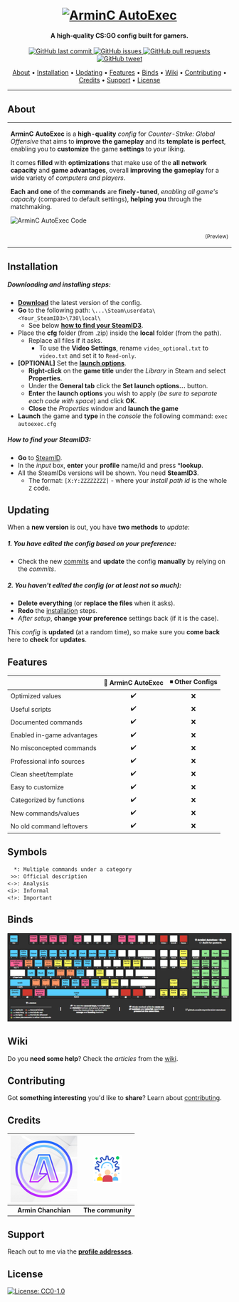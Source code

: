 <h1 align="center">
  <br>
  <a href="https://github.com/ArmynC/ArminC-AutoExec/archive/master.zip"><img src="https://raw.githubusercontent.com/ArmynC/ArminC-AutoExec/master/arminc_autoexec.png" alt="ArminC AutoExec"></a>
</h1>

<h4 align="center">A high-quality CS:GO config built for gamers.</h4>

<p align="center">
    <a href="https://github.com/ArmynC/ArminC-AutoExec/commits/master">
    <img src="https://img.shields.io/github/last-commit/ArmynC/ArminC-AutoExec.svg?style=flat-square&logo=github&logoColor=white"
         alt="GitHub last commit">
    <a href="https://github.com/ArmynC/ArminC-AutoExec/issues">
    <img src="https://img.shields.io/github/issues-raw/ArmynC/ArminC-AutoExec.svg?style=flat-square&logo=github&logoColor=white"
         alt="GitHub issues">
    <a href="https://github.com/ArmynC/ArminC-AutoExec/pulls">
    <img src="https://img.shields.io/github/issues-pr-raw/ArmynC/ArminC-AutoExec.svg?style=flat-square&logo=github&logoColor=white"
         alt="GitHub pull requests">
    <a href="https://twitter.com/intent/tweet?text=Try this CS:GO AutoExec:&url=https%3A%2F%2Fgithub.com%2FArmynC%2FArminC-AutoExec">
    <img src="https://img.shields.io/twitter/url/https/github.com/ArmynC/ArminC-AutoExec.svg?style=flat-square&logo=twitter"
         alt="GitHub tweet">
</p>
      
<p align="center">
  <a href="#about">About</a> •
  <a href="#installation">Installation</a> •
  <a href="#updating">Updating</a> •
  <a href="#features">Features</a> •
  <a href="#binds">Binds</a> •
  <a href="#wiki">Wiki</a> •
  <a href="#contributing">Contributing</a> •
  <a href="#credits">Credits</a> •
  <a href="#support">Support</a> •
  <a href="#license">License</a>
</p>

---

## About

<table>
<tr>
<td>
  
**ArminC AutoExec** is a **high-quality** _config_ for _Counter-Strike: Global Offensive_ that aims to **improve the gameplay** and its **template is perfect**, enabling you to **customize** the game **settings** to your liking.

It comes **filled** with **optimizations** that make use of the **all network capacity** and **game advantages**, overall **improving the gameplay** for a wide variety of _computers and players_.

**Each and one** of the **commands** are **finely-tuned**, _enabling all game's capacity_ (compared to default settings), **helping you** through the matchmaking.

![ArminC AutoExec Code](https://raw.githubusercontent.com/ArmynC/ArminC-AutoExec/master/arminc_autoexec_code.png)
<p align="right">
<sub>(Preview)</sub>
</p>

</td>
</tr>
</table>

## Installation

##### Downloading and installing steps:
* **[Download](https://github.com/ArmynC/ArminC-AutoExec/archive/master.zip)** the latest version of the config.
* **Go** to the following path: `\...\Steam\userdata\<Your_SteamID3>\730\local\`
  * See below **[how to find your SteamID3](https://github.com/ArmynC/ArminC-AutoExec#how-to-find-your-steamid3)**.
* Place the **cfg** folder (from .zip) inside the **local** folder (from the path).
  * Replace all files if it asks.
    * To use the **Video Settings**, rename `video_optional.txt` to `video.txt` and set it to `Read-only`.
* **[OPTIONAL]** Set the **[launch options](https://github.com/ArmynC/ArminC-AutoExec/wiki/Launch-Options)**.
  * **Right-click** on the **game title** under the _Library_ in Steam and select **Properties**.
  * Under the **General tab** click the **Set launch options...** button.
  * **Enter** the **launch options** you wish to apply (_be sure to separate each code with space_) and click **OK**.
  * **Close** the _Properties_ window and **launch the game**
* **Launch** the game and **type** in the _console_ the following command: `exec autoexec.cfg`

##### How to find your SteamID3:

* **Go** to [SteamID](https://steamid.io/).
* In the _input_ box, **enter** your **profile** name/id and press ***lookup**.
* All the SteamIDs versions will be shown. You need **SteamID3**.
  * The format: `[X:Y:ZZZZZZZZ]` - where your *install path id* is the whole `Z` code.

## Updating

When a **new version** is out, you have **two methods** to _update_:

##### 1. You have edited the config based on your preference:
* Check the new [commits](https://github.com/ArmynC/ArminC-AutoExec/commits/master) and **update** the config **manually** by relying on the _commits_.

##### 2. You haven't edited the config (or at least not so much):
* **Delete everything** (or **replace the files** when it asks).
* **Redo** the [installation](https://github.com/ArmynC/ArminC-AutoExec#installation) steps.
* _After setup_, **change your preference** settings back (if it is the case).

This _config_ is **updated** (at a random time), so make sure you **come back** here to **check** for **updates**.

## Features

|                            | 🔰 ArminC AutoExec  | ◾ Other Configs |
| -------------------------- | :----------------: | :-------------: |
| Optimized values           |         ✔️         |        ❌        |
| Useful scripts             |         ✔️         |        ❌        |
| Documented commands        |         ✔️         |        ❌        |
| Enabled in-game advantages |         ✔️         |        ❌        |
| No misconcepted commands   |         ✔️         |        ❌        |
| Professional info sources  |         ✔️         |        ❌        |
| Clean sheet/template       |         ✔️         |        ❌        |
| Easy to customize          |         ✔️         |        ❌        |
| Categorized by functions   |         ✔️         |        ❌        |
| New commands/values        |         ✔️         |        ❌        |
| No old command leftovers   |         ✔️         |        ❌        |

## Symbols

      *: Multiple commands under a category
     >>: Official description
	<->: Analysis
    <i>: Informal
    <!>: Important

## Binds
![ArminC AutoExec Binds](https://raw.githubusercontent.com/ArmynC/ArminC-Keyboard-Layout/master/image/arminc_autoexec_binds.png)

## Wiki

Do you **need some help**? Check the _articles_ from the [wiki](https://github.com/ArmynC/ArminC-AutoExec/wiki/).

## Contributing

Got **something interesting** you'd like to **share**? Learn about [contributing](https://github.com/ArmynC/ArminC-AutoExec/blob/master/.github/CONTRIBUTING.md).

## Credits

| [![ArminC](https://raw.githubusercontent.com/ArmynC/ArminC-Resources/main/images/a_small.png)](https://github.com/ArmynC) | ![Community](https://raw.githubusercontent.com/ArmynC/ArminC-Resources/main/images/community.png)		|
|:------------------------------------------------------------------------------------------------------------------------:	|:----------------------------------------------------------------------------------------------------:	|
|                                                    **Armin Chanchian**                                                    |                                           **The community**                                           |

## Support

Reach out to me via the **[profile addresses](https://github.com/ArmynC)**.

## License

[![License: CC0-1.0](https://img.shields.io/badge/License-CC0%201.0-lightgrey.svg)](https://tldrlegal.com/license/creative-commons-cc0-1.0-universal)